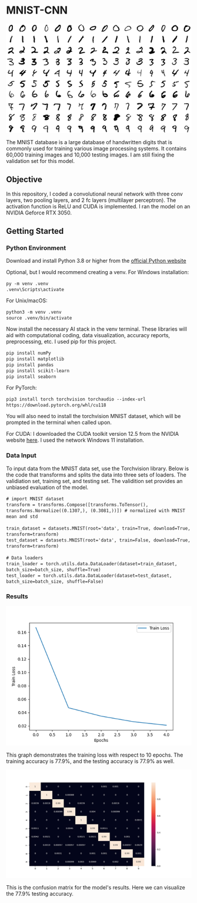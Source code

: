 # MNIST-CNN
![[mnist]](assets/mnist.png)


The MNIST database is a large database of handwritten digits that is commonly used for training various image processing systems. It contains 60,000 training images and 10,000 testing images. I am still fixing the validation set for this model.

## Objective

In this repository, I coded a convolutional neural network with three conv layers, two pooling layers, and 2 fc layers (multilayer perceptron). The activation function is ReLU and CUDA is implemented. I ran the model on an NVIDIA Geforce RTX 3050.

## Getting Started
### Python Environment
Download and install Python 3.8 or higher from the [official Python website](https://www.python.org/downloads/)

Optional, but I would recommend creating a venv. For Windows installation:
```
py -m venv .venv
.venv\Scripts\activate
```
For Unix/macOS:
```
python3 -m venv .venv
source .venv/bin/activate
```

Now install the necessary AI stack in the venv terminal. These libraries will aid with computational coding, data visualization, accuracy reports, preprocessing, etc. I used pip for this project.
```
pip install numPy
pip install matplotlib
pip install pandas
pip install scikit-learn
pip install seaborn
```

For PyTorch:
```
pip3 install torch torchvision torchaudio --index-url https://download.pytorch.org/whl/cu118
```

You will also need to install the torchvision MNIST dataset, which will be prompted in the terminal when called upon.

For CUDA: I downloaded the CUDA toolkit version 12.5 from the NVIDIA website [here](https://developer.nvidia.com/cuda-downloads). I used the network Windows 11 installation.

### Data Input
To input data from the MNIST data set, use the Torchvision library. Below is the code that transforms and splits the data into three sets of loaders. The validiation set, training set, and testing set. The validition set provides an unbiased evaluation of the model. 

```
# import MNIST dataset
transform = transforms.Compose([transforms.ToTensor(), transforms.Normalize((0.1307,), (0.3081,))]) # normalized with MNIST mean and std

train_dataset = datasets.MNIST(root='data', train=True, download=True, transform=transform)
test_dataset = datasets.MNIST(root='data', train=False, download=True, transform=transform)

# Data loaders
train_loader = torch.utils.data.DataLoader(dataset=train_dataset, batch_size=batch_size, shuffle=True)
test_loader = torch.utils.data.DataLoader(dataset=test_dataset, batch_size=batch_size, shuffle=False)
```

### Results
![[loss]](assets/loss.png)

This graph demonstrates the training loss with respect to 10 epochs. The training accuracy is 77.9%, and the testing accuracy is 77.9% as well.

![[matrix]](assets/matrix.png)

This is the confusion matrix for the model's results. Here we can visualize the 77.9% testing accuracy.


